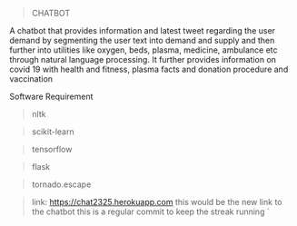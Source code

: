 
>CHATBOT



A chatbot that provides information and latest tweet regarding the user demand by segmenting the user text into demand and supply and then further into utilities like oxygen, beds, plasma, medicine, ambulance etc through natural language processing. It further provides information on covid 19 with health and fitness, plasma facts and donation procedure and vaccination

Software Requirement

>nltk



>scikit-learn



>tensorflow


>flask


>tornado.escape

>link: https://chat2325.herokuapp.com
this would be the new link to the chatbot
this is a regular commit to keep the streak running 
`
